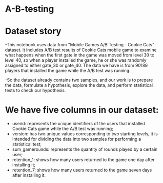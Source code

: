 # A-B-testing

# Dataset story

-This notebook uses data from "Mobile Games A/B Testing - Cookie Cats" dataset. It includes A/B test results of Cookie Cats mobile game to examine what happens when the first gate in the game was moved from level 30 to level 40, so when a player installed the game, he or she was randomly assigned to either gate_30 or gate_40. The data we have is from 90189 players that installed the game while the A/B test was running.

-So the dataset already contains two samples, and our work is to prepare the data, formulate a hypothesis, explore the data, and perform statistical tests to check our hypothesis.

# We have five columns in our dataset:

- userid: represents the unique identifiers of the users that installed Cookie Cats game while the A/B test was running;
- version: has two unique values corresponding to two starting levels, it is intended for dividing the data into two samples for performing a statistical test;
- sum_gamerounds: represents the quantity of rounds played by a certain user;
- retention_1: shows how many users returned to the game one day after installing it;
- retention_7: shows how many users returned to the game seven days after installing it.
